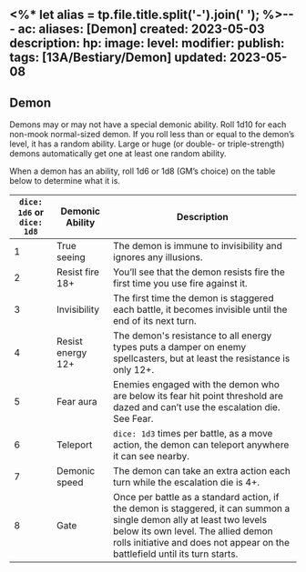 <%* let alias = tp.file.title.split('-').join(' '); %>---
ac: 
aliases: [Demon]
created: 2023-05-03
description: 
hp: 
image: 
level: 
modifier: 
publish: 
tags: [13A/Bestiary/Demon]
updated: 2023-05-08
---

## Demon

Demons may or may not have a special demonic ability. Roll 1d10 for each non-mook normal-sized demon. If you roll less than or equal to the demon’s level, it has a random ability. Large or huge (or double- or triple-strength) demons automatically get one at least one random ability.

When a demon has an ability, roll 1d6 or 1d8 (GM’s choice) on the table below to determine what it is.

| `dice: 1d6` or `dice: 1d8` 	| Demonic Ability 	| Description 	|  
|---	|---	|---	|  
| 1 	| True seeing 	| The demon is immune to invisibility and ignores any illusions. 	|  
| 2 	| Resist fire 18+ 	| You’ll see that the demon resists fire the first time you use fire against it. 	|  
| 3 	| Invisibility 	| The first time the demon is staggered each battle, it becomes invisible until the end of its next turn. 	|  
| 4 	| Resist energy 12+ 	| The demon's resistance to all energy types puts a damper on enemy spellcasters, but at least the resistance is only 12+. 	|  
| 5 	| Fear aura 	| Enemies engaged with the demon who are below its fear hit point threshold are dazed and can’t use the escalation die. See Fear. 	|  
| 6 	| Teleport 	| `dice: 1d3` times per battle, as a move action, the demon can teleport anywhere it can see nearby. 	|  
| 7 	| Demonic speed 	| The demon can take an extra action each turn while the escalation die is 4+. 	|  
| 8 	| Gate 	| Once per battle as a standard action, if the demon is staggered, it can summon a single demon ally at least two levels below its own level. The allied demon rolls initiative and does not appear on the battlefield until its turn starts. 	|
